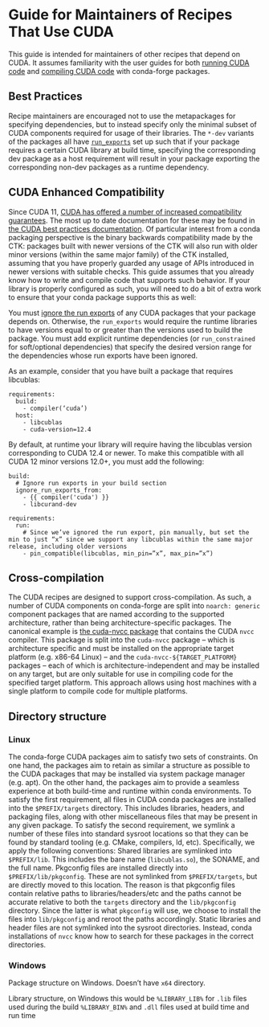# Guide for Maintainers of Recipes That Use CUDA

This guide is intended for maintainers of other recipes that depend on CUDA.
It assumes familiarity with the user guides for both [running CUDA code](./end_user_run_guide.md) and [compiling CUDA code](./end_user_compile_guide.md) with conda-forge packages.

## Best Practices

Recipe maintainers are encouraged not to use the metapackages for specifying dependencies, but to instead specify only the minimal subset of CUDA components required for usage of their libraries.
The `*-dev` variants of the packages all have [`run_exports`](https://docs.conda.io/projects/conda-build/en/latest/resources/define-metadata.html#export-runtime-requirements) set up such that if your package requires a certain CUDA library at build time, specifying the corresponding dev package as a host requirement will result in your package exporting the corresponding non-dev packages as a runtime dependency.

## CUDA Enhanced Compatibility

Since CUDA 11, [CUDA has offered a number of increased compatibility guarantees](https://docs.nvidia.com/cuda/cuda-c-best-practices-guide/index.html#cuda-compatibility-developer-s-guide).
The most up to date documentation for these may be found in [the CUDA best practices documentation](https://docs.nvidia.com/cuda/cuda-c-best-practices-guide/index.html#cuda-toolkit-versioning).
Of particular interest from a conda packaging perspective is the binary backwards compatibility made by the CTK: packages built with newer versions of the CTK will also run with older minor versions (within the same major family) of the CTK installed, assuming that you have properly guarded any usage of APIs introduced in newer versions with suitable checks.
This guide assumes that you already know how to write and compile code that supports such behavior.
If your library is properly configured as such, you will need to do a bit of extra work to ensure that your conda package supports this as well:

You must [ignore the run exports](https://docs.conda.io/projects/conda-build/en/latest/resources/define-metadata.html#export-runtime-requirements) of any CUDA packages that your package depends on.
Otherwise, the `run_exports` would require the runtime libraries to have versions equal to or greater than the versions used to build the package.
You must add explicit runtime dependencies (or `run_constrained` for soft/optional dependencies) that specify the desired version range for the dependencies whose run exports have been ignored. 

As an example, consider that you have built a package that requires libcublas:

```
requirements:
  build:
    - compiler(‘cuda’)
  host:
    - libcublas
    - cuda-version=12.4
```

By default, at runtime your library will require having the libcublas version corresponding to CUDA 12.4 or newer.
To make this compatible with all CUDA 12 minor versions 12.0+, you must add the following:
```
build:
  # Ignore run exports in your build section
  ignore_run_exports_from:
    - {{ compiler('cuda') }}
    - libcurand-dev

requirements:
  run:
    # Since we’ve ignored the run export, pin manually, but set the min to just “x” since we support any libcublas within the same major release, including older versions
    - pin_compatible(libcublas, min_pin=”x”, max_pin=”x”)
```


## Cross-compilation

The CUDA recipes are designed to support cross-compilation.
As such, a number of CUDA components on conda-forge are split into `noarch: generic` component packages that are named according to the supported architecture, rather than being architecture-specific packages.
The canonical example is [the cuda-nvcc package](https://github.com/conda-forge/cuda-nvcc-feedstock/blob/main/recipe/meta.yaml) that contains the CUDA `nvcc` compiler.
This package is split into the `cuda-nvcc` package – which is architecture specific and must be installed on the appropriate target platform (e.g.
x86-64 Linux) – and the `cuda-nvcc-${TARGET_PLATFORM}` packages – each of which is architecture-independent and may be installed on any target, but are only suitable for use in compiling code for the specified target platform.
This approach allows using host machines with a single platform to compile code for multiple platforms.


## Directory structure

### Linux

The conda-forge CUDA packages aim to satisfy two sets of constraints.
On one hand, the packages aim to retain as similar a structure as possible to the CUDA packages that may be installed via system package manager (e.g.
apt).
On the other hand, the packages aim to provide a seamless experience at both build-time and runtime within conda environments.
To satisfy the first requirement, all files in CUDA conda packages are installed into the `$PREFIX/targets` directory.
This includes libraries, headers, and packaging files, along with other miscellaneous files that may be present in any given package.
To satisfy the second requirement, we symlink a number of these files into standard sysroot locations so that they can be found by standard tooling (e.g.
CMake, compilers, ld, etc).
Specifically, we apply the following conventions:
Shared libraries are symlinked into `$PREFIX/lib`.
This includes the bare name (`libcublas.so`), the SONAME, and the full name.
Pkgconfig files are installed directly into `$PREFIX/lib/pkgconfig`.
These are not symlinked from `$PREFIX/targets`, but are directly moved to this location.
The reason is that pkgconfig files contain relative paths to libraries/headers/etc and the paths cannot be accurate relative to both the `targets` directory and the `lib/pkgconfig` directory.
Since the latter is what `pkgconfig` will use, we choose to install the files into `lib/pkgconfig` and reroot the paths accordingly.
Static libraries and header files are not symlinked into the sysroot directories.
Instead, conda installations of `nvcc` know how to search for these packages in the correct directories.

### Windows

Package structure on Windows.
Doesn’t have `x64` directory.

Library structure, on Windows this would be `%LIBRARY_LIB%` for `.lib` files used during the build `%LIBRARY_BIN%` and `.dll` files used at build time and run time
